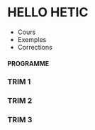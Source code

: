 HELLO HETIC
========

 - Cours
 - Exemples
 - Corrections

#### PROGRAMME

### TRIM 1

### TRIM 2

### TRIM 3


